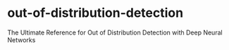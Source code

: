 # out-of-distribution-detection
The Ultimate Reference for Out of Distribution Detection with Deep Neural Networks

